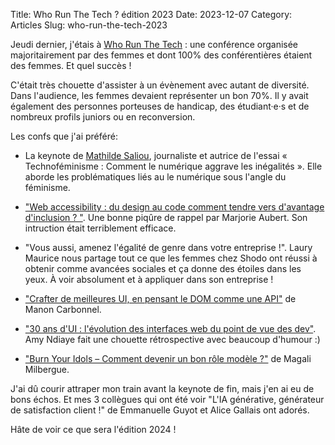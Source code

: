 Title: Who Run The Tech ? édition 2023
Date: 2023-12-07
Category: Articles
Slug: who-run-the-tech-2023

Jeudi dernier, j'étais à [Who Run The Tech](https://whorunthetech.com) : une conférence organisée majoritairement par des femmes et dont 100% des conférentières étaient des femmes. Et quel succès !

C'était très chouette d'assister à un évènement avec autant de diversité. Dans l'audience, les femmes devaient représenter un bon 70%. Il y avait également des personnes porteuses de handicap, des étudiant·e·s et de nombreux profils juniors ou en reconversion.

Les confs que j'ai préféré:

- La keynote de [Mathilde Saliou](https://mathildesaliou.com/), journaliste et autrice de l'essai « Technoféminisme : Comment le numérique aggrave les inégalités ». Elle aborde les problématiques liés au le numérique sous l'angle du féminisme.

- ["Web accessibility : du design au code comment tendre vers d'avantage d'inclusion ? "](https://whorunthetech.com/project/web-accessibility-du-design-au-code-comment-tendre-vers-davantage-dinclusion/). Une bonne piqûre de rappel par Marjorie Aubert. Son intruction était terriblement efficace.

- "Vous aussi, amenez l'égalité de genre dans votre entreprise !". Laury Maurice nous partage tout ce que les femmes chez Shodo ont réussi à obtenir comme avancées sociales et ça donne des étoiles dans les yeux. À voir absolument et à appliquer dans son entreprise !

- ["Crafter de meilleures UI, en pensant le DOM comme une API"](https://whorunthetech.com/project/crafter-de-meilleures-ui-en-pensant-le-dom-comme-une-api/) de Manon Carbonnel.

- ["30 ans d'UI : l'évolution des interfaces web du point de vue des dev"](https://whorunthetech.com/project/30-ans-dui-levolution-des-interfaces-web-du-point-de-vue-des-dev/). Amy Ndiaye fait une chouette rétrospective avec beaucoup d'humour :)

- ["Burn Your Idols – Comment devenir un bon rôle modèle ?"](https://whorunthetech.com/project/burn-your-idols-comment-devenir-un-bon-role-modele/) de Magali Milbergue.

J'ai dû courir attraper mon train avant la keynote de fin, mais j'en ai eu de bons échos. Et mes 3 collègues qui ont été voir "L'IA générative, générateur de satisfaction client !" de Emmanuelle Guyot et Alice Gallais ont adorés.

Hâte de voir ce que sera l'édition 2024 !

